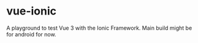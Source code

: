 # vue-ionic
A playground to test Vue 3 with the Ionic Framework. Main build might be for android for now. 
